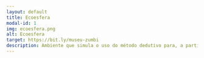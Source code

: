 ```yaml
---
layout: default
title: Ecoesfera
modal-id: 1
img: ecoesfera.png
alt: Ecoesfera
target: https://bit.ly/museu-zumbi
description: Ambiente que simula o uso do método dedutivo para, a partir de evidências, deduzir uma nova informação. Neste ambiente/jogo, o usuário assume o papel de um médico que deve diagnosticar zumbis.
---
```

